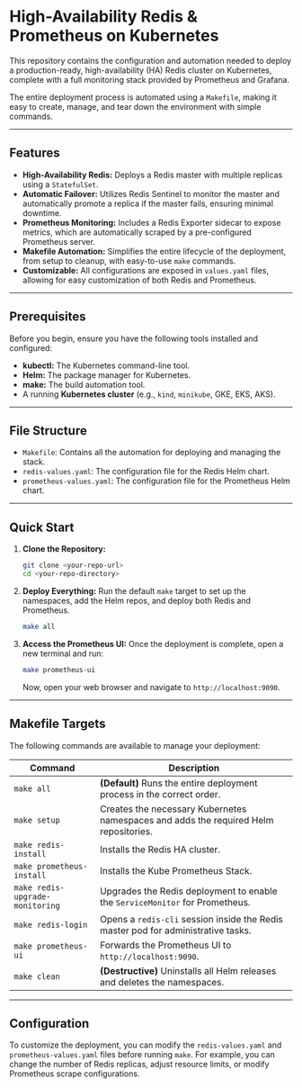 # High-Availability Redis & Prometheus on Kubernetes

This repository contains the configuration and automation needed to deploy a production-ready, high-availability (HA) Redis cluster on Kubernetes, complete with a full monitoring stack provided by Prometheus and Grafana.

The entire deployment process is automated using a `Makefile`, making it easy to create, manage, and tear down the environment with simple commands.

---

## Features

* **High-Availability Redis:** Deploys a Redis master with multiple replicas using a `StatefulSet`.
* **Automatic Failover:** Utilizes Redis Sentinel to monitor the master and automatically promote a replica if the master fails, ensuring minimal downtime.
* **Prometheus Monitoring:** Includes a Redis Exporter sidecar to expose metrics, which are automatically scraped by a pre-configured Prometheus server.
* **Makefile Automation:** Simplifies the entire lifecycle of the deployment, from setup to cleanup, with easy-to-use `make` commands.
* **Customizable:** All configurations are exposed in `values.yaml` files, allowing for easy customization of both Redis and Prometheus.

---

## Prerequisites

Before you begin, ensure you have the following tools installed and configured:

* **kubectl:** The Kubernetes command-line tool.
* **Helm:** The package manager for Kubernetes.
* **make:** The build automation tool.
* A running **Kubernetes cluster** (e.g., `kind`, `minikube`, GKE, EKS, AKS).

---

## File Structure

* `Makefile`: Contains all the automation for deploying and managing the stack.
* `redis-values.yaml`: The configuration file for the Redis Helm chart.
* `prometheus-values.yaml`: The configuration file for the Prometheus Helm chart.

---

## Quick Start

1.  **Clone the Repository:**
    ```sh
    git clone <your-repo-url>
    cd <your-repo-directory>
    ```

2.  **Deploy Everything:**
    Run the default `make` target to set up the namespaces, add the Helm repos, and deploy both Redis and Prometheus.
    ```sh
    make all
    ```

3.  **Access the Prometheus UI:**
    Once the deployment is complete, open a new terminal and run:
    ```sh
    make prometheus-ui
    ```
    Now, open your web browser and navigate to `http://localhost:9090`.

---

## Makefile Targets

The following commands are available to manage your deployment:

| Command                      | Description                                                                                              |
| ---------------------------- | -------------------------------------------------------------------------------------------------------- |
| `make all`                   | **(Default)** Runs the entire deployment process in the correct order.                                   |
| `make setup`                 | Creates the necessary Kubernetes namespaces and adds the required Helm repositories.                     |
| `make redis-install`         | Installs the Redis HA cluster.                                                                           |
| `make prometheus-install`    | Installs the Kube Prometheus Stack.                                                                      |
| `make redis-upgrade-monitoring` | Upgrades the Redis deployment to enable the `ServiceMonitor` for Prometheus.                             |
| `make redis-login`           | Opens a `redis-cli` session inside the Redis master pod for administrative tasks.                        |
| `make prometheus-ui`         | Forwards the Prometheus UI to `http://localhost:9090`.                                                   |
| `make clean`                 | **(Destructive)** Uninstalls all Helm releases and deletes the namespaces.                               |

---

## Configuration

To customize the deployment, you can modify the `redis-values.yaml` and `prometheus-values.yaml` files before running `make`. For example, you can change the number of Redis replicas, adjust resource limits, or modify Prometheus scrape configurations.

